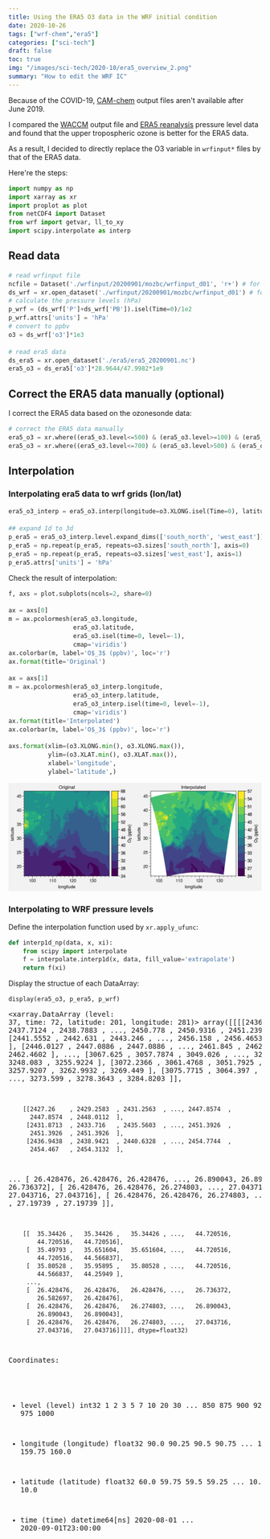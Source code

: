 ```yaml
---
title: Using the ERA5 O3 data in the WRF initial condition
date: 2020-10-26
tags: ["wrf-chem","era5"]
categories: ["sci-tech"]
draft: false
toc: true
img: "/images/sci-tech/2020-10/era5_overview_2.png"
summary: "How to edit the WRF IC"
---
```


Because of the COVID-19, [CAM-chem](https://www.acom.ucar.edu/cam-chem/cam-chem.shtml) output files aren't available after June 2019.

I compared the [WACCM](https://www.acom.ucar.edu/waccm/download.shtml) output file and [ERA5 reanalysis](https://cds.climate.copernicus.eu/cdsapp#!/dataset/reanalysis-era5-pressure-levels?tab=overview) pressure level data and found that the upper tropospheric ozone is better for the ERA5 data.

As a result, I decided to directly replace the O3 variable in `wrfinput*` files by that of the ERA5 data.

Here're the steps:


```python
import numpy as np
import xarray as xr
import proplot as plot
from netCDF4 import Dataset
from wrf import getvar, ll_to_xy
import scipy.interpolate as interp
```

## Read data


```python
# read wrfinput file
ncfile = Dataset('./wrfinput/20200901/mozbc/wrfinput_d01', 'r+') # for modification
ds_wrf = xr.open_dataset('./wrfinput/20200901/mozbc/wrfinput_d01') # for reading data
# calculate the pressure levels (hPa)
p_wrf = (ds_wrf['P']+ds_wrf['PB']).isel(Time=0)/1e2
p_wrf.attrs['units'] = 'hPa'
# convert to ppbv
o3 = ds_wrf['o3']*1e3

# read era5 data
ds_era5 = xr.open_dataset('./era5/era5_20200901.nc')
era5_o3 = ds_era5['o3']*28.9644/47.9982*1e9
```

## Correct the ERA5 data manually (optional)

I correct the ERA5 data based on the ozonesonde data:


```python
# correct the ERA5 data manually
era5_o3 = xr.where((era5_o3.level<=500) & (era5_o3.level>=100) & (era5_o3-20>10), era5_o3-20, era5_o3)
era5_o3 = xr.where((era5_o3.level<=700) & (era5_o3.level>500) & (era5_o3-10>10), era5_o3-10, era5_o3)
```

## Interpolation

### Interpolating era5 data to wrf grids (lon/lat)


```python
era5_o3_interp = era5_o3.interp(longitude=o3.XLONG.isel(Time=0), latitude=o3.XLAT.isel(Time=0))

## expand 1d to 3d
p_era5 = era5_o3_interp.level.expand_dims(['south_north', 'west_east'])
p_era5 = np.repeat(p_era5, repeats=o3.sizes['south_north'], axis=0)
p_era5 = np.repeat(p_era5, repeats=o3.sizes['west_east'], axis=1)
p_era5.attrs['units'] = 'hPa'
```

Check the result of interpolation:


```python
f, axs = plot.subplots(ncols=2, share=0)

ax = axs[0]
m = ax.pcolormesh(era5_o3.longitude,
                  era5_o3.latitude,
                  era5_o3.isel(time=0, level=-1),
                  cmap='viridis')
ax.colorbar(m, label='O$_3$ (ppbv)', loc='r')
ax.format(title='Original')

ax = axs[1]
m = ax.pcolormesh(era5_o3_interp.longitude,
                  era5_o3_interp.latitude,
                  era5_o3_interp.isel(time=0, level=-1),
                  cmap='viridis')
ax.format(title='Interpolated')
ax.colorbar(m, label='O$_3$ (ppbv)', loc='r')

axs.format(xlim=(o3.XLONG.min(), o3.XLONG.max()),
           ylim=(o3.XLAT.min(), o3.XLAT.max()),
           xlabel='longitude',
           ylabel='latitude',)
```


    
![overview](/images/sci-tech/2020-10/era5_overview_1.png)
    


### Interpolating to WRF pressure levels

Define the interpolation function used by `xr.apply_ufunc`:


```python
def interp1d_np(data, x, xi):
    from scipy import interpolate
    f = interpolate.interp1d(x, data, fill_value='extrapolate')
    return f(xi)
```

Display the structue of each DataArray:


```python
display(era5_o3, p_era5, p_wrf)
```


<div><svg style="position: absolute; width: 0; height: 0; overflow: hidden">
<defs>
<symbol id="icon-database" viewBox="0 0 32 32">
<path d="M16 0c-8.837 0-16 2.239-16 5v4c0 2.761 7.163 5 16 5s16-2.239 16-5v-4c0-2.761-7.163-5-16-5z"></path>
<path d="M16 17c-8.837 0-16-2.239-16-5v6c0 2.761 7.163 5 16 5s16-2.239 16-5v-6c0 2.761-7.163 5-16 5z"></path>
<path d="M16 26c-8.837 0-16-2.239-16-5v6c0 2.761 7.163 5 16 5s16-2.239 16-5v-6c0 2.761-7.163 5-16 5z"></path>
</symbol>
<symbol id="icon-file-text2" viewBox="0 0 32 32">
<path d="M28.681 7.159c-0.694-0.947-1.662-2.053-2.724-3.116s-2.169-2.030-3.116-2.724c-1.612-1.182-2.393-1.319-2.841-1.319h-15.5c-1.378 0-2.5 1.121-2.5 2.5v27c0 1.378 1.122 2.5 2.5 2.5h23c1.378 0 2.5-1.122 2.5-2.5v-19.5c0-0.448-0.137-1.23-1.319-2.841zM24.543 5.457c0.959 0.959 1.712 1.825 2.268 2.543h-4.811v-4.811c0.718 0.556 1.584 1.309 2.543 2.268zM28 29.5c0 0.271-0.229 0.5-0.5 0.5h-23c-0.271 0-0.5-0.229-0.5-0.5v-27c0-0.271 0.229-0.5 0.5-0.5 0 0 15.499-0 15.5 0v7c0 0.552 0.448 1 1 1h7v19.5z"></path>
<path d="M23 26h-14c-0.552 0-1-0.448-1-1s0.448-1 1-1h14c0.552 0 1 0.448 1 1s-0.448 1-1 1z"></path>
<path d="M23 22h-14c-0.552 0-1-0.448-1-1s0.448-1 1-1h14c0.552 0 1 0.448 1 1s-0.448 1-1 1z"></path>
<path d="M23 18h-14c-0.552 0-1-0.448-1-1s0.448-1 1-1h14c0.552 0 1 0.448 1 1s-0.448 1-1 1z"></path>
</symbol>
</defs>
</svg>
<style>/* CSS stylesheet for displaying xarray objects in jupyterlab.
 *
 */

:root {
  --xr-font-color0: var(--jp-content-font-color0, rgba(0, 0, 0, 1));
  --xr-font-color2: var(--jp-content-font-color2, rgba(0, 0, 0, 0.54));
  --xr-font-color3: var(--jp-content-font-color3, rgba(0, 0, 0, 0.38));
  --xr-border-color: var(--jp-border-color2, #e0e0e0);
  --xr-disabled-color: var(--jp-layout-color3, #bdbdbd);
  --xr-background-color: var(--jp-layout-color0, white);
  --xr-background-color-row-even: var(--jp-layout-color1, white);
  --xr-background-color-row-odd: var(--jp-layout-color2, #eeeeee);
}

html[theme=dark],
body.vscode-dark {
  --xr-font-color0: rgba(255, 255, 255, 1);
  --xr-font-color2: rgba(255, 255, 255, 0.54);
  --xr-font-color3: rgba(255, 255, 255, 0.38);
  --xr-border-color: #1F1F1F;
  --xr-disabled-color: #515151;
  --xr-background-color: #111111;
  --xr-background-color-row-even: #111111;
  --xr-background-color-row-odd: #313131;
}

.xr-wrap {
  display: block;
  min-width: 300px;
  max-width: 700px;
}

.xr-text-repr-fallback {
  /* fallback to plain text repr when CSS is not injected (untrusted notebook) */
  display: none;
}

.xr-header {
  padding-top: 6px;
  padding-bottom: 6px;
  margin-bottom: 4px;
  border-bottom: solid 1px var(--xr-border-color);
}

.xr-header > div,
.xr-header > ul {
  display: inline;
  margin-top: 0;
  margin-bottom: 0;
}

.xr-obj-type,
.xr-array-name {
  margin-left: 2px;
  margin-right: 10px;
}

.xr-obj-type {
  color: var(--xr-font-color2);
}

.xr-sections {
  padding-left: 0 !important;
  display: grid;
  grid-template-columns: 150px auto auto 1fr 20px 20px;
}

.xr-section-item {
  display: contents;
}

.xr-section-item input {
  display: none;
}

.xr-section-item input + label {
  color: var(--xr-disabled-color);
}

.xr-section-item input:enabled + label {
  cursor: pointer;
  color: var(--xr-font-color2);
}

.xr-section-item input:enabled + label:hover {
  color: var(--xr-font-color0);
}

.xr-section-summary {
  grid-column: 1;
  color: var(--xr-font-color2);
  font-weight: 500;
}

.xr-section-summary > span {
  display: inline-block;
  padding-left: 0.5em;
}

.xr-section-summary-in:disabled + label {
  color: var(--xr-font-color2);
}

.xr-section-summary-in + label:before {
  display: inline-block;
  content: '►';
  font-size: 11px;
  width: 15px;
  text-align: center;
}

.xr-section-summary-in:disabled + label:before {
  color: var(--xr-disabled-color);
}

.xr-section-summary-in:checked + label:before {
  content: '▼';
}

.xr-section-summary-in:checked + label > span {
  display: none;
}

.xr-section-summary,
.xr-section-inline-details {
  padding-top: 4px;
  padding-bottom: 4px;
}

.xr-section-inline-details {
  grid-column: 2 / -1;
}

.xr-section-details {
  display: none;
  grid-column: 1 / -1;
  margin-bottom: 5px;
}

.xr-section-summary-in:checked ~ .xr-section-details {
  display: contents;
}

.xr-array-wrap {
  grid-column: 1 / -1;
  display: grid;
  grid-template-columns: 20px auto;
}

.xr-array-wrap > label {
  grid-column: 1;
  vertical-align: top;
}

.xr-preview {
  color: var(--xr-font-color3);
}

.xr-array-preview,
.xr-array-data {
  padding: 0 5px !important;
  grid-column: 2;
}

.xr-array-data,
.xr-array-in:checked ~ .xr-array-preview {
  display: none;
}

.xr-array-in:checked ~ .xr-array-data,
.xr-array-preview {
  display: inline-block;
}

.xr-dim-list {
  display: inline-block !important;
  list-style: none;
  padding: 0 !important;
  margin: 0;
}

.xr-dim-list li {
  display: inline-block;
  padding: 0;
  margin: 0;
}

.xr-dim-list:before {
  content: '(';
}

.xr-dim-list:after {
  content: ')';
}

.xr-dim-list li:not(:last-child):after {
  content: ',';
  padding-right: 5px;
}

.xr-has-index {
  font-weight: bold;
}

.xr-var-list,
.xr-var-item {
  display: contents;
}

.xr-var-item > div,
.xr-var-item label,
.xr-var-item > .xr-var-name span {
  background-color: var(--xr-background-color-row-even);
  margin-bottom: 0;
}

.xr-var-item > .xr-var-name:hover span {
  padding-right: 5px;
}

.xr-var-list > li:nth-child(odd) > div,
.xr-var-list > li:nth-child(odd) > label,
.xr-var-list > li:nth-child(odd) > .xr-var-name span {
  background-color: var(--xr-background-color-row-odd);
}

.xr-var-name {
  grid-column: 1;
}

.xr-var-dims {
  grid-column: 2;
}

.xr-var-dtype {
  grid-column: 3;
  text-align: right;
  color: var(--xr-font-color2);
}

.xr-var-preview {
  grid-column: 4;
}

.xr-var-name,
.xr-var-dims,
.xr-var-dtype,
.xr-preview,
.xr-attrs dt {
  white-space: nowrap;
  overflow: hidden;
  text-overflow: ellipsis;
  padding-right: 10px;
}

.xr-var-name:hover,
.xr-var-dims:hover,
.xr-var-dtype:hover,
.xr-attrs dt:hover {
  overflow: visible;
  width: auto;
  z-index: 1;
}

.xr-var-attrs,
.xr-var-data {
  display: none;
  background-color: var(--xr-background-color) !important;
  padding-bottom: 5px !important;
}

.xr-var-attrs-in:checked ~ .xr-var-attrs,
.xr-var-data-in:checked ~ .xr-var-data {
  display: block;
}

.xr-var-data > table {
  float: right;
}

.xr-var-name span,
.xr-var-data,
.xr-attrs {
  padding-left: 25px !important;
}

.xr-attrs,
.xr-var-attrs,
.xr-var-data {
  grid-column: 1 / -1;
}

dl.xr-attrs {
  padding: 0;
  margin: 0;
  display: grid;
  grid-template-columns: 125px auto;
}

.xr-attrs dt, dd {
  padding: 0;
  margin: 0;
  float: left;
  padding-right: 10px;
  width: auto;
}

.xr-attrs dt {
  font-weight: normal;
  grid-column: 1;
}

.xr-attrs dt:hover span {
  display: inline-block;
  background: var(--xr-background-color);
  padding-right: 10px;
}

.xr-attrs dd {
  grid-column: 2;
  white-space: pre-wrap;
  word-break: break-all;
}

.xr-icon-database,
.xr-icon-file-text2 {
  display: inline-block;
  vertical-align: middle;
  width: 1em;
  height: 1.5em !important;
  stroke-width: 0;
  stroke: currentColor;
  fill: currentColor;
}
</style><pre class='xr-text-repr-fallback'>&lt;xarray.DataArray (level: 37, time: 72, latitude: 201, longitude: 281)&gt;
array([[[[2436.0215  , 2437.7124  , 2438.7883  , ..., 2450.778   ,
          2450.9316  , 2451.239   ],
         [2441.5552  , 2442.631   , 2443.246   , ..., 2456.158   ,
          2456.4653  , 2456.7725  ],
         [2446.0127  , 2447.0886  , 2447.0886  , ..., 2461.845   ,
          2462.1526  , 2462.4602  ],
         ...,
         [3067.625   , 3057.7874  , 3049.026   , ..., 3244.2405  ,
          3248.083   , 3255.9224  ],
         [3072.2366  , 3061.4768  , 3051.7925  , ..., 3257.9207  ,
          3262.9932  , 3269.449   ],
         [3075.7715  , 3064.397   , 3053.176   , ..., 3273.599   ,
          3278.3643  , 3284.8203  ]],

        [[2427.26    , 2429.2583  , 2431.2563  , ..., 2447.8574  ,
          2447.8574  , 2448.0112  ],
         [2431.8713  , 2433.716   , 2435.5603  , ..., 2451.3926  ,
          2451.3926  , 2451.3926  ],
         [2436.9438  , 2438.9421  , 2440.6328  , ..., 2454.7744  ,
          2454.467   , 2454.3132  ],
...
         [  26.428476,   26.428476,   26.428476, ...,   26.890043,
            26.890043,   26.736372],
         [  26.428476,   26.428476,   26.274803, ...,   27.043716,
            27.043716,   27.043716],
         [  26.428476,   26.428476,   26.274803, ...,   27.19739 ,
            27.19739 ,   27.19739 ]],

        [[  35.34426 ,   35.34426 ,   35.34426 , ...,   44.720516,
            44.720516,   44.720516],
         [  35.49793 ,   35.651604,   35.651604, ...,   44.720516,
            44.720516,   44.566837],
         [  35.80528 ,   35.95895 ,   35.80528 , ...,   44.720516,
            44.566837,   44.25949 ],
         ...,
         [  26.428476,   26.428476,   26.428476, ...,   26.736372,
            26.582697,   26.428476],
         [  26.428476,   26.428476,   26.274803, ...,   26.890043,
            26.890043,   26.890043],
         [  26.428476,   26.428476,   26.274803, ...,   27.043716,
            27.043716,   27.043716]]]], dtype=float32)
Coordinates:
  * level      (level) int32 1 2 3 5 7 10 20 30 ... 850 875 900 925 950 975 1000
  * longitude  (longitude) float32 90.0 90.25 90.5 90.75 ... 159.5 159.75 160.0
  * latitude   (latitude) float32 60.0 59.75 59.5 59.25 ... 10.5 10.25 10.0
  * time       (time) datetime64[ns] 2020-08-01 ... 2020-09-01T23:00:00</pre><div class='xr-wrap' hidden><div class='xr-header'><div class='xr-obj-type'>xarray.DataArray</div><div class='xr-array-name'></div><ul class='xr-dim-list'><li><span class='xr-has-index'>level</span>: 37</li><li><span class='xr-has-index'>time</span>: 72</li><li><span class='xr-has-index'>latitude</span>: 201</li><li><span class='xr-has-index'>longitude</span>: 281</li></ul></div><ul class='xr-sections'><li class='xr-section-item'><div class='xr-array-wrap'><input id='section-720b4fc7-4be9-4553-b11f-df593c18099b' class='xr-array-in' type='checkbox' checked><label for='section-720b4fc7-4be9-4553-b11f-df593c18099b' title='Show/hide data repr'><svg class='icon xr-icon-database'><use xlink:href='#icon-database'></use></svg></label><div class='xr-array-preview xr-preview'><span>2436.0215 2437.7124 2438.7883 ... 27.043716 27.043716 27.043716</span></div><div class='xr-array-data'><pre>array([[[[2436.0215  , 2437.7124  , 2438.7883  , ..., 2450.778   ,
          2450.9316  , 2451.239   ],
         [2441.5552  , 2442.631   , 2443.246   , ..., 2456.158   ,
          2456.4653  , 2456.7725  ],
         [2446.0127  , 2447.0886  , 2447.0886  , ..., 2461.845   ,
          2462.1526  , 2462.4602  ],
         ...,
         [3067.625   , 3057.7874  , 3049.026   , ..., 3244.2405  ,
          3248.083   , 3255.9224  ],
         [3072.2366  , 3061.4768  , 3051.7925  , ..., 3257.9207  ,
          3262.9932  , 3269.449   ],
         [3075.7715  , 3064.397   , 3053.176   , ..., 3273.599   ,
          3278.3643  , 3284.8203  ]],

        [[2427.26    , 2429.2583  , 2431.2563  , ..., 2447.8574  ,
          2447.8574  , 2448.0112  ],
         [2431.8713  , 2433.716   , 2435.5603  , ..., 2451.3926  ,
          2451.3926  , 2451.3926  ],
         [2436.9438  , 2438.9421  , 2440.6328  , ..., 2454.7744  ,
          2454.467   , 2454.3132  ],
...
         [  26.428476,   26.428476,   26.428476, ...,   26.890043,
            26.890043,   26.736372],
         [  26.428476,   26.428476,   26.274803, ...,   27.043716,
            27.043716,   27.043716],
         [  26.428476,   26.428476,   26.274803, ...,   27.19739 ,
            27.19739 ,   27.19739 ]],

        [[  35.34426 ,   35.34426 ,   35.34426 , ...,   44.720516,
            44.720516,   44.720516],
         [  35.49793 ,   35.651604,   35.651604, ...,   44.720516,
            44.720516,   44.566837],
         [  35.80528 ,   35.95895 ,   35.80528 , ...,   44.720516,
            44.566837,   44.25949 ],
         ...,
         [  26.428476,   26.428476,   26.428476, ...,   26.736372,
            26.582697,   26.428476],
         [  26.428476,   26.428476,   26.274803, ...,   26.890043,
            26.890043,   26.890043],
         [  26.428476,   26.428476,   26.274803, ...,   27.043716,
            27.043716,   27.043716]]]], dtype=float32)</pre></div></div></li><li class='xr-section-item'><input id='section-9cb4bc94-0f16-4f68-bfa9-441289071662' class='xr-section-summary-in' type='checkbox'  checked><label for='section-9cb4bc94-0f16-4f68-bfa9-441289071662' class='xr-section-summary' >Coordinates: <span>(4)</span></label><div class='xr-section-inline-details'></div><div class='xr-section-details'><ul class='xr-var-list'><li class='xr-var-item'><div class='xr-var-name'><span class='xr-has-index'>level</span></div><div class='xr-var-dims'>(level)</div><div class='xr-var-dtype'>int32</div><div class='xr-var-preview xr-preview'>1 2 3 5 7 ... 900 925 950 975 1000</div><input id='attrs-b5ab0ded-6f6f-427f-8174-9f358060f7e4' class='xr-var-attrs-in' type='checkbox' ><label for='attrs-b5ab0ded-6f6f-427f-8174-9f358060f7e4' title='Show/Hide attributes'><svg class='icon xr-icon-file-text2'><use xlink:href='#icon-file-text2'></use></svg></label><input id='data-393e4d38-b5ed-4ea5-8734-8d7f161f7958' class='xr-var-data-in' type='checkbox'><label for='data-393e4d38-b5ed-4ea5-8734-8d7f161f7958' title='Show/Hide data repr'><svg class='icon xr-icon-database'><use xlink:href='#icon-database'></use></svg></label><div class='xr-var-attrs'><dl class='xr-attrs'><dt><span>units :</span></dt><dd>millibars</dd><dt><span>long_name :</span></dt><dd>pressure_level</dd></dl></div><div class='xr-var-data'><pre>array([   1,    2,    3,    5,    7,   10,   20,   30,   50,   70,  100,  125,
        150,  175,  200,  225,  250,  300,  350,  400,  450,  500,  550,  600,
        650,  700,  750,  775,  800,  825,  850,  875,  900,  925,  950,  975,
       1000], dtype=int32)</pre></div></li><li class='xr-var-item'><div class='xr-var-name'><span class='xr-has-index'>longitude</span></div><div class='xr-var-dims'>(longitude)</div><div class='xr-var-dtype'>float32</div><div class='xr-var-preview xr-preview'>90.0 90.25 90.5 ... 159.75 160.0</div><input id='attrs-377b82e6-07d0-4a36-8395-c01eee3ce5f4' class='xr-var-attrs-in' type='checkbox' ><label for='attrs-377b82e6-07d0-4a36-8395-c01eee3ce5f4' title='Show/Hide attributes'><svg class='icon xr-icon-file-text2'><use xlink:href='#icon-file-text2'></use></svg></label><input id='data-98b65de9-f196-4165-932a-4c6279ae6beb' class='xr-var-data-in' type='checkbox'><label for='data-98b65de9-f196-4165-932a-4c6279ae6beb' title='Show/Hide data repr'><svg class='icon xr-icon-database'><use xlink:href='#icon-database'></use></svg></label><div class='xr-var-attrs'><dl class='xr-attrs'><dt><span>units :</span></dt><dd>degrees_east</dd><dt><span>long_name :</span></dt><dd>longitude</dd></dl></div><div class='xr-var-data'><pre>array([ 90.  ,  90.25,  90.5 , ..., 159.5 , 159.75, 160.  ], dtype=float32)</pre></div></li><li class='xr-var-item'><div class='xr-var-name'><span class='xr-has-index'>latitude</span></div><div class='xr-var-dims'>(latitude)</div><div class='xr-var-dtype'>float32</div><div class='xr-var-preview xr-preview'>60.0 59.75 59.5 ... 10.5 10.25 10.0</div><input id='attrs-68618649-6582-4e64-8b36-0c9864fcfae3' class='xr-var-attrs-in' type='checkbox' ><label for='attrs-68618649-6582-4e64-8b36-0c9864fcfae3' title='Show/Hide attributes'><svg class='icon xr-icon-file-text2'><use xlink:href='#icon-file-text2'></use></svg></label><input id='data-f9bfacc1-e012-4126-9b4a-09b89847ecea' class='xr-var-data-in' type='checkbox'><label for='data-f9bfacc1-e012-4126-9b4a-09b89847ecea' title='Show/Hide data repr'><svg class='icon xr-icon-database'><use xlink:href='#icon-database'></use></svg></label><div class='xr-var-attrs'><dl class='xr-attrs'><dt><span>units :</span></dt><dd>degrees_north</dd><dt><span>long_name :</span></dt><dd>latitude</dd></dl></div><div class='xr-var-data'><pre>array([60.  , 59.75, 59.5 , ..., 10.5 , 10.25, 10.  ], dtype=float32)</pre></div></li><li class='xr-var-item'><div class='xr-var-name'><span class='xr-has-index'>time</span></div><div class='xr-var-dims'>(time)</div><div class='xr-var-dtype'>datetime64[ns]</div><div class='xr-var-preview xr-preview'>2020-08-01 ... 2020-09-01T23:00:00</div><input id='attrs-433e7c6c-75c5-4c78-816f-6b3f3ec9ff1a' class='xr-var-attrs-in' type='checkbox' ><label for='attrs-433e7c6c-75c5-4c78-816f-6b3f3ec9ff1a' title='Show/Hide attributes'><svg class='icon xr-icon-file-text2'><use xlink:href='#icon-file-text2'></use></svg></label><input id='data-150c09d5-77da-48f2-bff4-fe0d1a07cae9' class='xr-var-data-in' type='checkbox'><label for='data-150c09d5-77da-48f2-bff4-fe0d1a07cae9' title='Show/Hide data repr'><svg class='icon xr-icon-database'><use xlink:href='#icon-database'></use></svg></label><div class='xr-var-attrs'><dl class='xr-attrs'><dt><span>long_name :</span></dt><dd>time</dd></dl></div><div class='xr-var-data'><pre>array([&#x27;2020-08-01T00:00:00.000000000&#x27;, &#x27;2020-08-01T01:00:00.000000000&#x27;,
       &#x27;2020-08-01T02:00:00.000000000&#x27;, &#x27;2020-08-01T03:00:00.000000000&#x27;,
       &#x27;2020-08-01T04:00:00.000000000&#x27;, &#x27;2020-08-01T05:00:00.000000000&#x27;,
       &#x27;2020-08-01T06:00:00.000000000&#x27;, &#x27;2020-08-01T07:00:00.000000000&#x27;,
       &#x27;2020-08-01T08:00:00.000000000&#x27;, &#x27;2020-08-01T09:00:00.000000000&#x27;,
       &#x27;2020-08-01T10:00:00.000000000&#x27;, &#x27;2020-08-01T11:00:00.000000000&#x27;,
       &#x27;2020-08-01T12:00:00.000000000&#x27;, &#x27;2020-08-01T13:00:00.000000000&#x27;,
       &#x27;2020-08-01T14:00:00.000000000&#x27;, &#x27;2020-08-01T15:00:00.000000000&#x27;,
       &#x27;2020-08-01T16:00:00.000000000&#x27;, &#x27;2020-08-01T17:00:00.000000000&#x27;,
       &#x27;2020-08-01T18:00:00.000000000&#x27;, &#x27;2020-08-01T19:00:00.000000000&#x27;,
       &#x27;2020-08-01T20:00:00.000000000&#x27;, &#x27;2020-08-01T21:00:00.000000000&#x27;,
       &#x27;2020-08-01T22:00:00.000000000&#x27;, &#x27;2020-08-01T23:00:00.000000000&#x27;,
       &#x27;2020-08-31T00:00:00.000000000&#x27;, &#x27;2020-08-31T01:00:00.000000000&#x27;,
       &#x27;2020-08-31T02:00:00.000000000&#x27;, &#x27;2020-08-31T03:00:00.000000000&#x27;,
       &#x27;2020-08-31T04:00:00.000000000&#x27;, &#x27;2020-08-31T05:00:00.000000000&#x27;,
       &#x27;2020-08-31T06:00:00.000000000&#x27;, &#x27;2020-08-31T07:00:00.000000000&#x27;,
       &#x27;2020-08-31T08:00:00.000000000&#x27;, &#x27;2020-08-31T09:00:00.000000000&#x27;,
       &#x27;2020-08-31T10:00:00.000000000&#x27;, &#x27;2020-08-31T11:00:00.000000000&#x27;,
       &#x27;2020-08-31T12:00:00.000000000&#x27;, &#x27;2020-08-31T13:00:00.000000000&#x27;,
       &#x27;2020-08-31T14:00:00.000000000&#x27;, &#x27;2020-08-31T15:00:00.000000000&#x27;,
       &#x27;2020-08-31T16:00:00.000000000&#x27;, &#x27;2020-08-31T17:00:00.000000000&#x27;,
       &#x27;2020-08-31T18:00:00.000000000&#x27;, &#x27;2020-08-31T19:00:00.000000000&#x27;,
       &#x27;2020-08-31T20:00:00.000000000&#x27;, &#x27;2020-08-31T21:00:00.000000000&#x27;,
       &#x27;2020-08-31T22:00:00.000000000&#x27;, &#x27;2020-08-31T23:00:00.000000000&#x27;,
       &#x27;2020-09-01T00:00:00.000000000&#x27;, &#x27;2020-09-01T01:00:00.000000000&#x27;,
       &#x27;2020-09-01T02:00:00.000000000&#x27;, &#x27;2020-09-01T03:00:00.000000000&#x27;,
       &#x27;2020-09-01T04:00:00.000000000&#x27;, &#x27;2020-09-01T05:00:00.000000000&#x27;,
       &#x27;2020-09-01T06:00:00.000000000&#x27;, &#x27;2020-09-01T07:00:00.000000000&#x27;,
       &#x27;2020-09-01T08:00:00.000000000&#x27;, &#x27;2020-09-01T09:00:00.000000000&#x27;,
       &#x27;2020-09-01T10:00:00.000000000&#x27;, &#x27;2020-09-01T11:00:00.000000000&#x27;,
       &#x27;2020-09-01T12:00:00.000000000&#x27;, &#x27;2020-09-01T13:00:00.000000000&#x27;,
       &#x27;2020-09-01T14:00:00.000000000&#x27;, &#x27;2020-09-01T15:00:00.000000000&#x27;,
       &#x27;2020-09-01T16:00:00.000000000&#x27;, &#x27;2020-09-01T17:00:00.000000000&#x27;,
       &#x27;2020-09-01T18:00:00.000000000&#x27;, &#x27;2020-09-01T19:00:00.000000000&#x27;,
       &#x27;2020-09-01T20:00:00.000000000&#x27;, &#x27;2020-09-01T21:00:00.000000000&#x27;,
       &#x27;2020-09-01T22:00:00.000000000&#x27;, &#x27;2020-09-01T23:00:00.000000000&#x27;],
      dtype=&#x27;datetime64[ns]&#x27;)</pre></div></li></ul></div></li><li class='xr-section-item'><input id='section-16b1a21e-f7c1-45d3-bbcc-39ebdd29a03f' class='xr-section-summary-in' type='checkbox' disabled ><label for='section-16b1a21e-f7c1-45d3-bbcc-39ebdd29a03f' class='xr-section-summary'  title='Expand/collapse section'>Attributes: <span>(0)</span></label><div class='xr-section-inline-details'></div><div class='xr-section-details'><dl class='xr-attrs'></dl></div></li></ul></div></div>



<div><svg style="position: absolute; width: 0; height: 0; overflow: hidden">
<defs>
<symbol id="icon-database" viewBox="0 0 32 32">
<path d="M16 0c-8.837 0-16 2.239-16 5v4c0 2.761 7.163 5 16 5s16-2.239 16-5v-4c0-2.761-7.163-5-16-5z"></path>
<path d="M16 17c-8.837 0-16-2.239-16-5v6c0 2.761 7.163 5 16 5s16-2.239 16-5v-6c0 2.761-7.163 5-16 5z"></path>
<path d="M16 26c-8.837 0-16-2.239-16-5v6c0 2.761 7.163 5 16 5s16-2.239 16-5v-6c0 2.761-7.163 5-16 5z"></path>
</symbol>
<symbol id="icon-file-text2" viewBox="0 0 32 32">
<path d="M28.681 7.159c-0.694-0.947-1.662-2.053-2.724-3.116s-2.169-2.030-3.116-2.724c-1.612-1.182-2.393-1.319-2.841-1.319h-15.5c-1.378 0-2.5 1.121-2.5 2.5v27c0 1.378 1.122 2.5 2.5 2.5h23c1.378 0 2.5-1.122 2.5-2.5v-19.5c0-0.448-0.137-1.23-1.319-2.841zM24.543 5.457c0.959 0.959 1.712 1.825 2.268 2.543h-4.811v-4.811c0.718 0.556 1.584 1.309 2.543 2.268zM28 29.5c0 0.271-0.229 0.5-0.5 0.5h-23c-0.271 0-0.5-0.229-0.5-0.5v-27c0-0.271 0.229-0.5 0.5-0.5 0 0 15.499-0 15.5 0v7c0 0.552 0.448 1 1 1h7v19.5z"></path>
<path d="M23 26h-14c-0.552 0-1-0.448-1-1s0.448-1 1-1h14c0.552 0 1 0.448 1 1s-0.448 1-1 1z"></path>
<path d="M23 22h-14c-0.552 0-1-0.448-1-1s0.448-1 1-1h14c0.552 0 1 0.448 1 1s-0.448 1-1 1z"></path>
<path d="M23 18h-14c-0.552 0-1-0.448-1-1s0.448-1 1-1h14c0.552 0 1 0.448 1 1s-0.448 1-1 1z"></path>
</symbol>
</defs>
</svg>
<style>/* CSS stylesheet for displaying xarray objects in jupyterlab.
 *
 */

:root {
  --xr-font-color0: var(--jp-content-font-color0, rgba(0, 0, 0, 1));
  --xr-font-color2: var(--jp-content-font-color2, rgba(0, 0, 0, 0.54));
  --xr-font-color3: var(--jp-content-font-color3, rgba(0, 0, 0, 0.38));
  --xr-border-color: var(--jp-border-color2, #e0e0e0);
  --xr-disabled-color: var(--jp-layout-color3, #bdbdbd);
  --xr-background-color: var(--jp-layout-color0, white);
  --xr-background-color-row-even: var(--jp-layout-color1, white);
  --xr-background-color-row-odd: var(--jp-layout-color2, #eeeeee);
}

html[theme=dark],
body.vscode-dark {
  --xr-font-color0: rgba(255, 255, 255, 1);
  --xr-font-color2: rgba(255, 255, 255, 0.54);
  --xr-font-color3: rgba(255, 255, 255, 0.38);
  --xr-border-color: #1F1F1F;
  --xr-disabled-color: #515151;
  --xr-background-color: #111111;
  --xr-background-color-row-even: #111111;
  --xr-background-color-row-odd: #313131;
}

.xr-wrap {
  display: block;
  min-width: 300px;
  max-width: 700px;
}

.xr-text-repr-fallback {
  /* fallback to plain text repr when CSS is not injected (untrusted notebook) */
  display: none;
}

.xr-header {
  padding-top: 6px;
  padding-bottom: 6px;
  margin-bottom: 4px;
  border-bottom: solid 1px var(--xr-border-color);
}

.xr-header > div,
.xr-header > ul {
  display: inline;
  margin-top: 0;
  margin-bottom: 0;
}

.xr-obj-type,
.xr-array-name {
  margin-left: 2px;
  margin-right: 10px;
}

.xr-obj-type {
  color: var(--xr-font-color2);
}

.xr-sections {
  padding-left: 0 !important;
  display: grid;
  grid-template-columns: 150px auto auto 1fr 20px 20px;
}

.xr-section-item {
  display: contents;
}

.xr-section-item input {
  display: none;
}

.xr-section-item input + label {
  color: var(--xr-disabled-color);
}

.xr-section-item input:enabled + label {
  cursor: pointer;
  color: var(--xr-font-color2);
}

.xr-section-item input:enabled + label:hover {
  color: var(--xr-font-color0);
}

.xr-section-summary {
  grid-column: 1;
  color: var(--xr-font-color2);
  font-weight: 500;
}

.xr-section-summary > span {
  display: inline-block;
  padding-left: 0.5em;
}

.xr-section-summary-in:disabled + label {
  color: var(--xr-font-color2);
}

.xr-section-summary-in + label:before {
  display: inline-block;
  content: '►';
  font-size: 11px;
  width: 15px;
  text-align: center;
}

.xr-section-summary-in:disabled + label:before {
  color: var(--xr-disabled-color);
}

.xr-section-summary-in:checked + label:before {
  content: '▼';
}

.xr-section-summary-in:checked + label > span {
  display: none;
}

.xr-section-summary,
.xr-section-inline-details {
  padding-top: 4px;
  padding-bottom: 4px;
}

.xr-section-inline-details {
  grid-column: 2 / -1;
}

.xr-section-details {
  display: none;
  grid-column: 1 / -1;
  margin-bottom: 5px;
}

.xr-section-summary-in:checked ~ .xr-section-details {
  display: contents;
}

.xr-array-wrap {
  grid-column: 1 / -1;
  display: grid;
  grid-template-columns: 20px auto;
}

.xr-array-wrap > label {
  grid-column: 1;
  vertical-align: top;
}

.xr-preview {
  color: var(--xr-font-color3);
}

.xr-array-preview,
.xr-array-data {
  padding: 0 5px !important;
  grid-column: 2;
}

.xr-array-data,
.xr-array-in:checked ~ .xr-array-preview {
  display: none;
}

.xr-array-in:checked ~ .xr-array-data,
.xr-array-preview {
  display: inline-block;
}

.xr-dim-list {
  display: inline-block !important;
  list-style: none;
  padding: 0 !important;
  margin: 0;
}

.xr-dim-list li {
  display: inline-block;
  padding: 0;
  margin: 0;
}

.xr-dim-list:before {
  content: '(';
}

.xr-dim-list:after {
  content: ')';
}

.xr-dim-list li:not(:last-child):after {
  content: ',';
  padding-right: 5px;
}

.xr-has-index {
  font-weight: bold;
}

.xr-var-list,
.xr-var-item {
  display: contents;
}

.xr-var-item > div,
.xr-var-item label,
.xr-var-item > .xr-var-name span {
  background-color: var(--xr-background-color-row-even);
  margin-bottom: 0;
}

.xr-var-item > .xr-var-name:hover span {
  padding-right: 5px;
}

.xr-var-list > li:nth-child(odd) > div,
.xr-var-list > li:nth-child(odd) > label,
.xr-var-list > li:nth-child(odd) > .xr-var-name span {
  background-color: var(--xr-background-color-row-odd);
}

.xr-var-name {
  grid-column: 1;
}

.xr-var-dims {
  grid-column: 2;
}

.xr-var-dtype {
  grid-column: 3;
  text-align: right;
  color: var(--xr-font-color2);
}

.xr-var-preview {
  grid-column: 4;
}

.xr-var-name,
.xr-var-dims,
.xr-var-dtype,
.xr-preview,
.xr-attrs dt {
  white-space: nowrap;
  overflow: hidden;
  text-overflow: ellipsis;
  padding-right: 10px;
}

.xr-var-name:hover,
.xr-var-dims:hover,
.xr-var-dtype:hover,
.xr-attrs dt:hover {
  overflow: visible;
  width: auto;
  z-index: 1;
}

.xr-var-attrs,
.xr-var-data {
  display: none;
  background-color: var(--xr-background-color) !important;
  padding-bottom: 5px !important;
}

.xr-var-attrs-in:checked ~ .xr-var-attrs,
.xr-var-data-in:checked ~ .xr-var-data {
  display: block;
}

.xr-var-data > table {
  float: right;
}

.xr-var-name span,
.xr-var-data,
.xr-attrs {
  padding-left: 25px !important;
}

.xr-attrs,
.xr-var-attrs,
.xr-var-data {
  grid-column: 1 / -1;
}

dl.xr-attrs {
  padding: 0;
  margin: 0;
  display: grid;
  grid-template-columns: 125px auto;
}

.xr-attrs dt, dd {
  padding: 0;
  margin: 0;
  float: left;
  padding-right: 10px;
  width: auto;
}

.xr-attrs dt {
  font-weight: normal;
  grid-column: 1;
}

.xr-attrs dt:hover span {
  display: inline-block;
  background: var(--xr-background-color);
  padding-right: 10px;
}

.xr-attrs dd {
  grid-column: 2;
  white-space: pre-wrap;
  word-break: break-all;
}

.xr-icon-database,
.xr-icon-file-text2 {
  display: inline-block;
  vertical-align: middle;
  width: 1em;
  height: 1.5em !important;
  stroke-width: 0;
  stroke: currentColor;
  fill: currentColor;
}
</style><pre class='xr-text-repr-fallback'>&lt;xarray.DataArray &#x27;level&#x27; (south_north: 119, west_east: 119, level: 37)&gt;
array([[[   1,    2,    3, ...,  950,  975, 1000],
        [   1,    2,    3, ...,  950,  975, 1000],
        [   1,    2,    3, ...,  950,  975, 1000],
        ...,
        [   1,    2,    3, ...,  950,  975, 1000],
        [   1,    2,    3, ...,  950,  975, 1000],
        [   1,    2,    3, ...,  950,  975, 1000]],

       [[   1,    2,    3, ...,  950,  975, 1000],
        [   1,    2,    3, ...,  950,  975, 1000],
        [   1,    2,    3, ...,  950,  975, 1000],
        ...,
        [   1,    2,    3, ...,  950,  975, 1000],
        [   1,    2,    3, ...,  950,  975, 1000],
        [   1,    2,    3, ...,  950,  975, 1000]],

       [[   1,    2,    3, ...,  950,  975, 1000],
        [   1,    2,    3, ...,  950,  975, 1000],
        [   1,    2,    3, ...,  950,  975, 1000],
        ...,
...
        ...,
        [   1,    2,    3, ...,  950,  975, 1000],
        [   1,    2,    3, ...,  950,  975, 1000],
        [   1,    2,    3, ...,  950,  975, 1000]],

       [[   1,    2,    3, ...,  950,  975, 1000],
        [   1,    2,    3, ...,  950,  975, 1000],
        [   1,    2,    3, ...,  950,  975, 1000],
        ...,
        [   1,    2,    3, ...,  950,  975, 1000],
        [   1,    2,    3, ...,  950,  975, 1000],
        [   1,    2,    3, ...,  950,  975, 1000]],

       [[   1,    2,    3, ...,  950,  975, 1000],
        [   1,    2,    3, ...,  950,  975, 1000],
        [   1,    2,    3, ...,  950,  975, 1000],
        ...,
        [   1,    2,    3, ...,  950,  975, 1000],
        [   1,    2,    3, ...,  950,  975, 1000],
        [   1,    2,    3, ...,  950,  975, 1000]]], dtype=int32)
Coordinates:
  * level    (level) int32 1 2 3 5 7 10 20 30 ... 850 875 900 925 950 975 1000
Dimensions without coordinates: south_north, west_east
Attributes:
    units:    hPa</pre><div class='xr-wrap' hidden><div class='xr-header'><div class='xr-obj-type'>xarray.DataArray</div><div class='xr-array-name'>'level'</div><ul class='xr-dim-list'><li><span>south_north</span>: 119</li><li><span>west_east</span>: 119</li><li><span class='xr-has-index'>level</span>: 37</li></ul></div><ul class='xr-sections'><li class='xr-section-item'><div class='xr-array-wrap'><input id='section-bc5ccd20-6320-411f-99e6-c1b2a90db2bb' class='xr-array-in' type='checkbox' checked><label for='section-bc5ccd20-6320-411f-99e6-c1b2a90db2bb' title='Show/hide data repr'><svg class='icon xr-icon-database'><use xlink:href='#icon-database'></use></svg></label><div class='xr-array-preview xr-preview'><span>1 2 3 5 7 10 20 30 50 70 ... 775 800 825 850 875 900 925 950 975 1000</span></div><div class='xr-array-data'><pre>array([[[   1,    2,    3, ...,  950,  975, 1000],
        [   1,    2,    3, ...,  950,  975, 1000],
        [   1,    2,    3, ...,  950,  975, 1000],
        ...,
        [   1,    2,    3, ...,  950,  975, 1000],
        [   1,    2,    3, ...,  950,  975, 1000],
        [   1,    2,    3, ...,  950,  975, 1000]],

       [[   1,    2,    3, ...,  950,  975, 1000],
        [   1,    2,    3, ...,  950,  975, 1000],
        [   1,    2,    3, ...,  950,  975, 1000],
        ...,
        [   1,    2,    3, ...,  950,  975, 1000],
        [   1,    2,    3, ...,  950,  975, 1000],
        [   1,    2,    3, ...,  950,  975, 1000]],

       [[   1,    2,    3, ...,  950,  975, 1000],
        [   1,    2,    3, ...,  950,  975, 1000],
        [   1,    2,    3, ...,  950,  975, 1000],
        ...,
...
        ...,
        [   1,    2,    3, ...,  950,  975, 1000],
        [   1,    2,    3, ...,  950,  975, 1000],
        [   1,    2,    3, ...,  950,  975, 1000]],

       [[   1,    2,    3, ...,  950,  975, 1000],
        [   1,    2,    3, ...,  950,  975, 1000],
        [   1,    2,    3, ...,  950,  975, 1000],
        ...,
        [   1,    2,    3, ...,  950,  975, 1000],
        [   1,    2,    3, ...,  950,  975, 1000],
        [   1,    2,    3, ...,  950,  975, 1000]],

       [[   1,    2,    3, ...,  950,  975, 1000],
        [   1,    2,    3, ...,  950,  975, 1000],
        [   1,    2,    3, ...,  950,  975, 1000],
        ...,
        [   1,    2,    3, ...,  950,  975, 1000],
        [   1,    2,    3, ...,  950,  975, 1000],
        [   1,    2,    3, ...,  950,  975, 1000]]], dtype=int32)</pre></div></div></li><li class='xr-section-item'><input id='section-16efa49a-06a2-417b-bd6d-191e23a67e60' class='xr-section-summary-in' type='checkbox'  checked><label for='section-16efa49a-06a2-417b-bd6d-191e23a67e60' class='xr-section-summary' >Coordinates: <span>(1)</span></label><div class='xr-section-inline-details'></div><div class='xr-section-details'><ul class='xr-var-list'><li class='xr-var-item'><div class='xr-var-name'><span class='xr-has-index'>level</span></div><div class='xr-var-dims'>(level)</div><div class='xr-var-dtype'>int32</div><div class='xr-var-preview xr-preview'>1 2 3 5 7 ... 900 925 950 975 1000</div><input id='attrs-7e1cd1d0-3f1a-47d4-8945-084a561cc686' class='xr-var-attrs-in' type='checkbox' ><label for='attrs-7e1cd1d0-3f1a-47d4-8945-084a561cc686' title='Show/Hide attributes'><svg class='icon xr-icon-file-text2'><use xlink:href='#icon-file-text2'></use></svg></label><input id='data-65d9d8aa-0e9d-4e23-bfb9-0b93ca4242b1' class='xr-var-data-in' type='checkbox'><label for='data-65d9d8aa-0e9d-4e23-bfb9-0b93ca4242b1' title='Show/Hide data repr'><svg class='icon xr-icon-database'><use xlink:href='#icon-database'></use></svg></label><div class='xr-var-attrs'><dl class='xr-attrs'><dt><span>units :</span></dt><dd>millibars</dd><dt><span>long_name :</span></dt><dd>pressure_level</dd></dl></div><div class='xr-var-data'><pre>array([   1,    2,    3,    5,    7,   10,   20,   30,   50,   70,  100,  125,
        150,  175,  200,  225,  250,  300,  350,  400,  450,  500,  550,  600,
        650,  700,  750,  775,  800,  825,  850,  875,  900,  925,  950,  975,
       1000], dtype=int32)</pre></div></li></ul></div></li><li class='xr-section-item'><input id='section-bfcf0acb-8de9-4a8d-bfc5-e48d51cd8e6d' class='xr-section-summary-in' type='checkbox'  checked><label for='section-bfcf0acb-8de9-4a8d-bfc5-e48d51cd8e6d' class='xr-section-summary' >Attributes: <span>(1)</span></label><div class='xr-section-inline-details'></div><div class='xr-section-details'><dl class='xr-attrs'><dt><span>units :</span></dt><dd>hPa</dd></dl></div></li></ul></div></div>



<div><svg style="position: absolute; width: 0; height: 0; overflow: hidden">
<defs>
<symbol id="icon-database" viewBox="0 0 32 32">
<path d="M16 0c-8.837 0-16 2.239-16 5v4c0 2.761 7.163 5 16 5s16-2.239 16-5v-4c0-2.761-7.163-5-16-5z"></path>
<path d="M16 17c-8.837 0-16-2.239-16-5v6c0 2.761 7.163 5 16 5s16-2.239 16-5v-6c0 2.761-7.163 5-16 5z"></path>
<path d="M16 26c-8.837 0-16-2.239-16-5v6c0 2.761 7.163 5 16 5s16-2.239 16-5v-6c0 2.761-7.163 5-16 5z"></path>
</symbol>
<symbol id="icon-file-text2" viewBox="0 0 32 32">
<path d="M28.681 7.159c-0.694-0.947-1.662-2.053-2.724-3.116s-2.169-2.030-3.116-2.724c-1.612-1.182-2.393-1.319-2.841-1.319h-15.5c-1.378 0-2.5 1.121-2.5 2.5v27c0 1.378 1.122 2.5 2.5 2.5h23c1.378 0 2.5-1.122 2.5-2.5v-19.5c0-0.448-0.137-1.23-1.319-2.841zM24.543 5.457c0.959 0.959 1.712 1.825 2.268 2.543h-4.811v-4.811c0.718 0.556 1.584 1.309 2.543 2.268zM28 29.5c0 0.271-0.229 0.5-0.5 0.5h-23c-0.271 0-0.5-0.229-0.5-0.5v-27c0-0.271 0.229-0.5 0.5-0.5 0 0 15.499-0 15.5 0v7c0 0.552 0.448 1 1 1h7v19.5z"></path>
<path d="M23 26h-14c-0.552 0-1-0.448-1-1s0.448-1 1-1h14c0.552 0 1 0.448 1 1s-0.448 1-1 1z"></path>
<path d="M23 22h-14c-0.552 0-1-0.448-1-1s0.448-1 1-1h14c0.552 0 1 0.448 1 1s-0.448 1-1 1z"></path>
<path d="M23 18h-14c-0.552 0-1-0.448-1-1s0.448-1 1-1h14c0.552 0 1 0.448 1 1s-0.448 1-1 1z"></path>
</symbol>
</defs>
</svg>
<style>/* CSS stylesheet for displaying xarray objects in jupyterlab.
 *
 */

:root {
  --xr-font-color0: var(--jp-content-font-color0, rgba(0, 0, 0, 1));
  --xr-font-color2: var(--jp-content-font-color2, rgba(0, 0, 0, 0.54));
  --xr-font-color3: var(--jp-content-font-color3, rgba(0, 0, 0, 0.38));
  --xr-border-color: var(--jp-border-color2, #e0e0e0);
  --xr-disabled-color: var(--jp-layout-color3, #bdbdbd);
  --xr-background-color: var(--jp-layout-color0, white);
  --xr-background-color-row-even: var(--jp-layout-color1, white);
  --xr-background-color-row-odd: var(--jp-layout-color2, #eeeeee);
}

html[theme=dark],
body.vscode-dark {
  --xr-font-color0: rgba(255, 255, 255, 1);
  --xr-font-color2: rgba(255, 255, 255, 0.54);
  --xr-font-color3: rgba(255, 255, 255, 0.38);
  --xr-border-color: #1F1F1F;
  --xr-disabled-color: #515151;
  --xr-background-color: #111111;
  --xr-background-color-row-even: #111111;
  --xr-background-color-row-odd: #313131;
}

.xr-wrap {
  display: block;
  min-width: 300px;
  max-width: 700px;
}

.xr-text-repr-fallback {
  /* fallback to plain text repr when CSS is not injected (untrusted notebook) */
  display: none;
}

.xr-header {
  padding-top: 6px;
  padding-bottom: 6px;
  margin-bottom: 4px;
  border-bottom: solid 1px var(--xr-border-color);
}

.xr-header > div,
.xr-header > ul {
  display: inline;
  margin-top: 0;
  margin-bottom: 0;
}

.xr-obj-type,
.xr-array-name {
  margin-left: 2px;
  margin-right: 10px;
}

.xr-obj-type {
  color: var(--xr-font-color2);
}

.xr-sections {
  padding-left: 0 !important;
  display: grid;
  grid-template-columns: 150px auto auto 1fr 20px 20px;
}

.xr-section-item {
  display: contents;
}

.xr-section-item input {
  display: none;
}

.xr-section-item input + label {
  color: var(--xr-disabled-color);
}

.xr-section-item input:enabled + label {
  cursor: pointer;
  color: var(--xr-font-color2);
}

.xr-section-item input:enabled + label:hover {
  color: var(--xr-font-color0);
}

.xr-section-summary {
  grid-column: 1;
  color: var(--xr-font-color2);
  font-weight: 500;
}

.xr-section-summary > span {
  display: inline-block;
  padding-left: 0.5em;
}

.xr-section-summary-in:disabled + label {
  color: var(--xr-font-color2);
}

.xr-section-summary-in + label:before {
  display: inline-block;
  content: '►';
  font-size: 11px;
  width: 15px;
  text-align: center;
}

.xr-section-summary-in:disabled + label:before {
  color: var(--xr-disabled-color);
}

.xr-section-summary-in:checked + label:before {
  content: '▼';
}

.xr-section-summary-in:checked + label > span {
  display: none;
}

.xr-section-summary,
.xr-section-inline-details {
  padding-top: 4px;
  padding-bottom: 4px;
}

.xr-section-inline-details {
  grid-column: 2 / -1;
}

.xr-section-details {
  display: none;
  grid-column: 1 / -1;
  margin-bottom: 5px;
}

.xr-section-summary-in:checked ~ .xr-section-details {
  display: contents;
}

.xr-array-wrap {
  grid-column: 1 / -1;
  display: grid;
  grid-template-columns: 20px auto;
}

.xr-array-wrap > label {
  grid-column: 1;
  vertical-align: top;
}

.xr-preview {
  color: var(--xr-font-color3);
}

.xr-array-preview,
.xr-array-data {
  padding: 0 5px !important;
  grid-column: 2;
}

.xr-array-data,
.xr-array-in:checked ~ .xr-array-preview {
  display: none;
}

.xr-array-in:checked ~ .xr-array-data,
.xr-array-preview {
  display: inline-block;
}

.xr-dim-list {
  display: inline-block !important;
  list-style: none;
  padding: 0 !important;
  margin: 0;
}

.xr-dim-list li {
  display: inline-block;
  padding: 0;
  margin: 0;
}

.xr-dim-list:before {
  content: '(';
}

.xr-dim-list:after {
  content: ')';
}

.xr-dim-list li:not(:last-child):after {
  content: ',';
  padding-right: 5px;
}

.xr-has-index {
  font-weight: bold;
}

.xr-var-list,
.xr-var-item {
  display: contents;
}

.xr-var-item > div,
.xr-var-item label,
.xr-var-item > .xr-var-name span {
  background-color: var(--xr-background-color-row-even);
  margin-bottom: 0;
}

.xr-var-item > .xr-var-name:hover span {
  padding-right: 5px;
}

.xr-var-list > li:nth-child(odd) > div,
.xr-var-list > li:nth-child(odd) > label,
.xr-var-list > li:nth-child(odd) > .xr-var-name span {
  background-color: var(--xr-background-color-row-odd);
}

.xr-var-name {
  grid-column: 1;
}

.xr-var-dims {
  grid-column: 2;
}

.xr-var-dtype {
  grid-column: 3;
  text-align: right;
  color: var(--xr-font-color2);
}

.xr-var-preview {
  grid-column: 4;
}

.xr-var-name,
.xr-var-dims,
.xr-var-dtype,
.xr-preview,
.xr-attrs dt {
  white-space: nowrap;
  overflow: hidden;
  text-overflow: ellipsis;
  padding-right: 10px;
}

.xr-var-name:hover,
.xr-var-dims:hover,
.xr-var-dtype:hover,
.xr-attrs dt:hover {
  overflow: visible;
  width: auto;
  z-index: 1;
}

.xr-var-attrs,
.xr-var-data {
  display: none;
  background-color: var(--xr-background-color) !important;
  padding-bottom: 5px !important;
}

.xr-var-attrs-in:checked ~ .xr-var-attrs,
.xr-var-data-in:checked ~ .xr-var-data {
  display: block;
}

.xr-var-data > table {
  float: right;
}

.xr-var-name span,
.xr-var-data,
.xr-attrs {
  padding-left: 25px !important;
}

.xr-attrs,
.xr-var-attrs,
.xr-var-data {
  grid-column: 1 / -1;
}

dl.xr-attrs {
  padding: 0;
  margin: 0;
  display: grid;
  grid-template-columns: 125px auto;
}

.xr-attrs dt, dd {
  padding: 0;
  margin: 0;
  float: left;
  padding-right: 10px;
  width: auto;
}

.xr-attrs dt {
  font-weight: normal;
  grid-column: 1;
}

.xr-attrs dt:hover span {
  display: inline-block;
  background: var(--xr-background-color);
  padding-right: 10px;
}

.xr-attrs dd {
  grid-column: 2;
  white-space: pre-wrap;
  word-break: break-all;
}

.xr-icon-database,
.xr-icon-file-text2 {
  display: inline-block;
  vertical-align: middle;
  width: 1em;
  height: 1.5em !important;
  stroke-width: 0;
  stroke: currentColor;
  fill: currentColor;
}
</style><pre class='xr-text-repr-fallback'>&lt;xarray.DataArray (bottom_top: 74, south_north: 119, west_east: 119)&gt;
array([[[ 977.6088   ,  973.8247   ,  980.0365   , ..., 1005.25305  ,
         1005.3736   , 1005.49805  ],
        [ 972.2685   ,  972.64575  ,  980.2555   , ..., 1005.1616   ,
         1005.28357  , 1005.40784  ],
        [ 973.7658   ,  979.50134  ,  983.94495  , ..., 1005.05743  ,
         1005.1929   , 1005.32166  ],
        ...,
        [ 910.8054   ,  898.6346   ,  894.9356   , ..., 1013.1167   ,
         1012.9816   , 1012.9492   ],
        [ 903.1422   ,  885.46564  ,  880.11725  , ..., 1013.20825  ,
         1013.1019   , 1012.9691   ],
        [ 868.00275  ,  854.2058   ,  859.6906   , ..., 1009.3077   ,
         1013.17224  , 1013.0759   ]],

       [[ 970.978    ,  967.2171   ,  973.3924   , ...,  998.4201   ,
          998.54095  ,  998.6655   ],
        [ 965.6708   ,  966.0465   ,  973.6117   , ...,  998.33044  ,
          998.4526   ,  998.5758   ],
        [ 967.15784  ,  972.86304  ,  977.2757   , ...,  998.2269   ,
          998.3619   ,  998.4895   ],
...
        [  11.009878 ,   10.996195 ,   10.992074 , ...,   11.122887 ,
           11.122656 ,   11.1225195],
        [  11.0012455,   10.981459 ,   10.975507 , ...,   11.123066 ,
           11.122817 ,   11.1225195],
        [  10.961985 ,   10.946582 ,   10.95274  , ...,   11.118411 ,
           11.122959 ,   11.122741 ]],

       [[  10.351611 ,   10.350232 ,   10.352553 , ...,   10.362022 ,
           10.362007 ,   10.361997 ],
        [  10.349756 ,   10.349896 ,   10.352734 , ...,   10.361921 ,
           10.362008 ,   10.362052 ],
        [  10.350339 ,   10.352377 ,   10.3541   , ...,   10.361861 ,
           10.361966 ,   10.361929 ],
        ...,
        [  10.328756 ,   10.324332 ,   10.322899 , ...,   10.3655405,
           10.365465 ,   10.36542  ],
        [  10.325963 ,   10.319494 ,   10.317566 , ...,   10.3655205,
           10.3654995,   10.365434 ],
        [  10.313118 ,   10.308083 ,   10.31015  , ...,   10.364057 ,
           10.365552 ,   10.365443 ]]], dtype=float32)
Coordinates:
    XLAT     (south_north, west_east) float32 16.568985 16.612839 ... 45.305634
    XLONG    (south_north, west_east) float32 104.098694 104.3277 ... 138.15619
Dimensions without coordinates: bottom_top, south_north, west_east
Attributes:
    units:    hPa</pre><div class='xr-wrap' hidden><div class='xr-header'><div class='xr-obj-type'>xarray.DataArray</div><div class='xr-array-name'></div><ul class='xr-dim-list'><li><span>bottom_top</span>: 74</li><li><span>south_north</span>: 119</li><li><span>west_east</span>: 119</li></ul></div><ul class='xr-sections'><li class='xr-section-item'><div class='xr-array-wrap'><input id='section-c339c545-37c4-490d-b7ad-065a079dde04' class='xr-array-in' type='checkbox' checked><label for='section-c339c545-37c4-490d-b7ad-065a079dde04' title='Show/hide data repr'><svg class='icon xr-icon-database'><use xlink:href='#icon-database'></use></svg></label><div class='xr-array-preview xr-preview'><span>977.6088 973.8247 980.0365 985.46826 ... 10.364057 10.365552 10.365443</span></div><div class='xr-array-data'><pre>array([[[ 977.6088   ,  973.8247   ,  980.0365   , ..., 1005.25305  ,
         1005.3736   , 1005.49805  ],
        [ 972.2685   ,  972.64575  ,  980.2555   , ..., 1005.1616   ,
         1005.28357  , 1005.40784  ],
        [ 973.7658   ,  979.50134  ,  983.94495  , ..., 1005.05743  ,
         1005.1929   , 1005.32166  ],
        ...,
        [ 910.8054   ,  898.6346   ,  894.9356   , ..., 1013.1167   ,
         1012.9816   , 1012.9492   ],
        [ 903.1422   ,  885.46564  ,  880.11725  , ..., 1013.20825  ,
         1013.1019   , 1012.9691   ],
        [ 868.00275  ,  854.2058   ,  859.6906   , ..., 1009.3077   ,
         1013.17224  , 1013.0759   ]],

       [[ 970.978    ,  967.2171   ,  973.3924   , ...,  998.4201   ,
          998.54095  ,  998.6655   ],
        [ 965.6708   ,  966.0465   ,  973.6117   , ...,  998.33044  ,
          998.4526   ,  998.5758   ],
        [ 967.15784  ,  972.86304  ,  977.2757   , ...,  998.2269   ,
          998.3619   ,  998.4895   ],
...
        [  11.009878 ,   10.996195 ,   10.992074 , ...,   11.122887 ,
           11.122656 ,   11.1225195],
        [  11.0012455,   10.981459 ,   10.975507 , ...,   11.123066 ,
           11.122817 ,   11.1225195],
        [  10.961985 ,   10.946582 ,   10.95274  , ...,   11.118411 ,
           11.122959 ,   11.122741 ]],

       [[  10.351611 ,   10.350232 ,   10.352553 , ...,   10.362022 ,
           10.362007 ,   10.361997 ],
        [  10.349756 ,   10.349896 ,   10.352734 , ...,   10.361921 ,
           10.362008 ,   10.362052 ],
        [  10.350339 ,   10.352377 ,   10.3541   , ...,   10.361861 ,
           10.361966 ,   10.361929 ],
        ...,
        [  10.328756 ,   10.324332 ,   10.322899 , ...,   10.3655405,
           10.365465 ,   10.36542  ],
        [  10.325963 ,   10.319494 ,   10.317566 , ...,   10.3655205,
           10.3654995,   10.365434 ],
        [  10.313118 ,   10.308083 ,   10.31015  , ...,   10.364057 ,
           10.365552 ,   10.365443 ]]], dtype=float32)</pre></div></div></li><li class='xr-section-item'><input id='section-a664d938-3432-42fd-8bf2-823f1a8377a7' class='xr-section-summary-in' type='checkbox'  checked><label for='section-a664d938-3432-42fd-8bf2-823f1a8377a7' class='xr-section-summary' >Coordinates: <span>(2)</span></label><div class='xr-section-inline-details'></div><div class='xr-section-details'><ul class='xr-var-list'><li class='xr-var-item'><div class='xr-var-name'><span>XLAT</span></div><div class='xr-var-dims'>(south_north, west_east)</div><div class='xr-var-dtype'>float32</div><div class='xr-var-preview xr-preview'>16.568985 16.612839 ... 45.305634</div><input id='attrs-e54793ab-c887-4620-9aec-bb6e3688e464' class='xr-var-attrs-in' type='checkbox' ><label for='attrs-e54793ab-c887-4620-9aec-bb6e3688e464' title='Show/Hide attributes'><svg class='icon xr-icon-file-text2'><use xlink:href='#icon-file-text2'></use></svg></label><input id='data-a9af8f7e-6c04-4d19-93fd-ffe96b2516ba' class='xr-var-data-in' type='checkbox'><label for='data-a9af8f7e-6c04-4d19-93fd-ffe96b2516ba' title='Show/Hide data repr'><svg class='icon xr-icon-database'><use xlink:href='#icon-database'></use></svg></label><div class='xr-var-attrs'><dl class='xr-attrs'><dt><span>FieldType :</span></dt><dd>104</dd><dt><span>MemoryOrder :</span></dt><dd>XY </dd><dt><span>description :</span></dt><dd>LATITUDE, SOUTH IS NEGATIVE</dd><dt><span>units :</span></dt><dd>degree_north</dd><dt><span>stagger :</span></dt><dd></dd></dl></div><div class='xr-var-data'><pre>array([[16.568985, 16.612839, 16.656075, ..., 17.305672, 17.273308,
        17.240318],
       [16.788559, 16.832611, 16.87603 , ..., 17.52864 , 17.496117,
        17.462982],
       [17.008484, 17.052727, 17.09636 , ..., 17.751953, 17.719307,
        17.68602 ],
       ...,
       [43.68952 , 43.762844, 43.835167, ..., 44.925404, 44.870953,
        44.815437],
       [43.929745, 44.003387, 44.076023, ..., 45.171005, 45.116314,
        45.06056 ],
       [44.16991 , 44.243866, 44.316814, ..., 45.416573, 45.361637,
        45.305634]], dtype=float32)</pre></div></li><li class='xr-var-item'><div class='xr-var-name'><span>XLONG</span></div><div class='xr-var-dims'>(south_north, west_east)</div><div class='xr-var-dtype'>float32</div><div class='xr-var-preview xr-preview'>104.098694 104.3277 ... 138.15619</div><input id='attrs-2a3d3d69-5a30-49d5-a5dc-190213a85314' class='xr-var-attrs-in' type='checkbox' ><label for='attrs-2a3d3d69-5a30-49d5-a5dc-190213a85314' title='Show/Hide attributes'><svg class='icon xr-icon-file-text2'><use xlink:href='#icon-file-text2'></use></svg></label><input id='data-ce91913e-049a-4d85-a202-b83b6e5ae5ad' class='xr-var-data-in' type='checkbox'><label for='data-ce91913e-049a-4d85-a202-b83b6e5ae5ad' title='Show/Hide data repr'><svg class='icon xr-icon-database'><use xlink:href='#icon-database'></use></svg></label><div class='xr-var-attrs'><dl class='xr-attrs'><dt><span>FieldType :</span></dt><dd>104</dd><dt><span>MemoryOrder :</span></dt><dd>XY </dd><dt><span>description :</span></dt><dd>LONGITUDE, WEST IS NEGATIVE</dd><dt><span>units :</span></dt><dd>degree_east</dd><dt><span>stagger :</span></dt><dd></dd></dl></div><div class='xr-var-data'><pre>array([[104.098694, 104.3277  , 104.55701 , ..., 131.43512 , 131.66837 ,
        131.90143 ],
       [104.05249 , 104.282135, 104.512054, ..., 131.46875 , 131.7027  ,
        131.9364  ],
       [104.00604 , 104.23633 , 104.46686 , ..., 131.50262 , 131.73718 ,
        131.97156 ],
       ...,
       [ 96.13068 ,  96.46338 ,  96.796875, ..., 137.30432 , 137.65088 ,
        137.9968  ],
       [ 96.02817 ,  96.36212 ,  96.6969  , ..., 137.3808  , 137.72882 ,
        138.07614 ],
       [ 95.924805,  96.26001 ,  96.59607 , ..., 137.45795 , 137.80743 ,
        138.15619 ]], dtype=float32)</pre></div></li></ul></div></li><li class='xr-section-item'><input id='section-6df035ab-53c1-4bf2-9954-8badf25b640a' class='xr-section-summary-in' type='checkbox'  checked><label for='section-6df035ab-53c1-4bf2-9954-8badf25b640a' class='xr-section-summary' >Attributes: <span>(1)</span></label><div class='xr-section-inline-details'></div><div class='xr-section-details'><dl class='xr-attrs'><dt><span>units :</span></dt><dd>hPa</dd></dl></div></li></ul></div></div>


It's time to run the interpolation:


```python
# Explanations are given in https://github.com/pydata/xarray/issues/3931
interped = xr.apply_ufunc(
    interp1d_np,
    era5_o3_interp,
    p_era5,
    p_wrf,
    input_core_dims=[['level'], ['level'], ["bottom_top"]],
    output_core_dims=[['bottom_top']],
    exclude_dims=set(("bottom_top",)),
    vectorize=True,
)
```

Reorgnizie interpolated data to WRF variable dimension:


```python
# sort the dims and delete useless coordinates
interped_o3 = interped.sel(time='2020-09-01 00:00').transpose('bottom_top', ...).expand_dims('Time').drop_vars(['time', 'longitude', 'latitude'])
display(interped_o3)
```


<div><svg style="position: absolute; width: 0; height: 0; overflow: hidden">
<defs>
<symbol id="icon-database" viewBox="0 0 32 32">
<path d="M16 0c-8.837 0-16 2.239-16 5v4c0 2.761 7.163 5 16 5s16-2.239 16-5v-4c0-2.761-7.163-5-16-5z"></path>
<path d="M16 17c-8.837 0-16-2.239-16-5v6c0 2.761 7.163 5 16 5s16-2.239 16-5v-6c0 2.761-7.163 5-16 5z"></path>
<path d="M16 26c-8.837 0-16-2.239-16-5v6c0 2.761 7.163 5 16 5s16-2.239 16-5v-6c0 2.761-7.163 5-16 5z"></path>
</symbol>
<symbol id="icon-file-text2" viewBox="0 0 32 32">
<path d="M28.681 7.159c-0.694-0.947-1.662-2.053-2.724-3.116s-2.169-2.030-3.116-2.724c-1.612-1.182-2.393-1.319-2.841-1.319h-15.5c-1.378 0-2.5 1.121-2.5 2.5v27c0 1.378 1.122 2.5 2.5 2.5h23c1.378 0 2.5-1.122 2.5-2.5v-19.5c0-0.448-0.137-1.23-1.319-2.841zM24.543 5.457c0.959 0.959 1.712 1.825 2.268 2.543h-4.811v-4.811c0.718 0.556 1.584 1.309 2.543 2.268zM28 29.5c0 0.271-0.229 0.5-0.5 0.5h-23c-0.271 0-0.5-0.229-0.5-0.5v-27c0-0.271 0.229-0.5 0.5-0.5 0 0 15.499-0 15.5 0v7c0 0.552 0.448 1 1 1h7v19.5z"></path>
<path d="M23 26h-14c-0.552 0-1-0.448-1-1s0.448-1 1-1h14c0.552 0 1 0.448 1 1s-0.448 1-1 1z"></path>
<path d="M23 22h-14c-0.552 0-1-0.448-1-1s0.448-1 1-1h14c0.552 0 1 0.448 1 1s-0.448 1-1 1z"></path>
<path d="M23 18h-14c-0.552 0-1-0.448-1-1s0.448-1 1-1h14c0.552 0 1 0.448 1 1s-0.448 1-1 1z"></path>
</symbol>
</defs>
</svg>
<style>/* CSS stylesheet for displaying xarray objects in jupyterlab.
 *
 */

:root {
  --xr-font-color0: var(--jp-content-font-color0, rgba(0, 0, 0, 1));
  --xr-font-color2: var(--jp-content-font-color2, rgba(0, 0, 0, 0.54));
  --xr-font-color3: var(--jp-content-font-color3, rgba(0, 0, 0, 0.38));
  --xr-border-color: var(--jp-border-color2, #e0e0e0);
  --xr-disabled-color: var(--jp-layout-color3, #bdbdbd);
  --xr-background-color: var(--jp-layout-color0, white);
  --xr-background-color-row-even: var(--jp-layout-color1, white);
  --xr-background-color-row-odd: var(--jp-layout-color2, #eeeeee);
}

html[theme=dark],
body.vscode-dark {
  --xr-font-color0: rgba(255, 255, 255, 1);
  --xr-font-color2: rgba(255, 255, 255, 0.54);
  --xr-font-color3: rgba(255, 255, 255, 0.38);
  --xr-border-color: #1F1F1F;
  --xr-disabled-color: #515151;
  --xr-background-color: #111111;
  --xr-background-color-row-even: #111111;
  --xr-background-color-row-odd: #313131;
}

.xr-wrap {
  display: block;
  min-width: 300px;
  max-width: 700px;
}

.xr-text-repr-fallback {
  /* fallback to plain text repr when CSS is not injected (untrusted notebook) */
  display: none;
}

.xr-header {
  padding-top: 6px;
  padding-bottom: 6px;
  margin-bottom: 4px;
  border-bottom: solid 1px var(--xr-border-color);
}

.xr-header > div,
.xr-header > ul {
  display: inline;
  margin-top: 0;
  margin-bottom: 0;
}

.xr-obj-type,
.xr-array-name {
  margin-left: 2px;
  margin-right: 10px;
}

.xr-obj-type {
  color: var(--xr-font-color2);
}

.xr-sections {
  padding-left: 0 !important;
  display: grid;
  grid-template-columns: 150px auto auto 1fr 20px 20px;
}

.xr-section-item {
  display: contents;
}

.xr-section-item input {
  display: none;
}

.xr-section-item input + label {
  color: var(--xr-disabled-color);
}

.xr-section-item input:enabled + label {
  cursor: pointer;
  color: var(--xr-font-color2);
}

.xr-section-item input:enabled + label:hover {
  color: var(--xr-font-color0);
}

.xr-section-summary {
  grid-column: 1;
  color: var(--xr-font-color2);
  font-weight: 500;
}

.xr-section-summary > span {
  display: inline-block;
  padding-left: 0.5em;
}

.xr-section-summary-in:disabled + label {
  color: var(--xr-font-color2);
}

.xr-section-summary-in + label:before {
  display: inline-block;
  content: '►';
  font-size: 11px;
  width: 15px;
  text-align: center;
}

.xr-section-summary-in:disabled + label:before {
  color: var(--xr-disabled-color);
}

.xr-section-summary-in:checked + label:before {
  content: '▼';
}

.xr-section-summary-in:checked + label > span {
  display: none;
}

.xr-section-summary,
.xr-section-inline-details {
  padding-top: 4px;
  padding-bottom: 4px;
}

.xr-section-inline-details {
  grid-column: 2 / -1;
}

.xr-section-details {
  display: none;
  grid-column: 1 / -1;
  margin-bottom: 5px;
}

.xr-section-summary-in:checked ~ .xr-section-details {
  display: contents;
}

.xr-array-wrap {
  grid-column: 1 / -1;
  display: grid;
  grid-template-columns: 20px auto;
}

.xr-array-wrap > label {
  grid-column: 1;
  vertical-align: top;
}

.xr-preview {
  color: var(--xr-font-color3);
}

.xr-array-preview,
.xr-array-data {
  padding: 0 5px !important;
  grid-column: 2;
}

.xr-array-data,
.xr-array-in:checked ~ .xr-array-preview {
  display: none;
}

.xr-array-in:checked ~ .xr-array-data,
.xr-array-preview {
  display: inline-block;
}

.xr-dim-list {
  display: inline-block !important;
  list-style: none;
  padding: 0 !important;
  margin: 0;
}

.xr-dim-list li {
  display: inline-block;
  padding: 0;
  margin: 0;
}

.xr-dim-list:before {
  content: '(';
}

.xr-dim-list:after {
  content: ')';
}

.xr-dim-list li:not(:last-child):after {
  content: ',';
  padding-right: 5px;
}

.xr-has-index {
  font-weight: bold;
}

.xr-var-list,
.xr-var-item {
  display: contents;
}

.xr-var-item > div,
.xr-var-item label,
.xr-var-item > .xr-var-name span {
  background-color: var(--xr-background-color-row-even);
  margin-bottom: 0;
}

.xr-var-item > .xr-var-name:hover span {
  padding-right: 5px;
}

.xr-var-list > li:nth-child(odd) > div,
.xr-var-list > li:nth-child(odd) > label,
.xr-var-list > li:nth-child(odd) > .xr-var-name span {
  background-color: var(--xr-background-color-row-odd);
}

.xr-var-name {
  grid-column: 1;
}

.xr-var-dims {
  grid-column: 2;
}

.xr-var-dtype {
  grid-column: 3;
  text-align: right;
  color: var(--xr-font-color2);
}

.xr-var-preview {
  grid-column: 4;
}

.xr-var-name,
.xr-var-dims,
.xr-var-dtype,
.xr-preview,
.xr-attrs dt {
  white-space: nowrap;
  overflow: hidden;
  text-overflow: ellipsis;
  padding-right: 10px;
}

.xr-var-name:hover,
.xr-var-dims:hover,
.xr-var-dtype:hover,
.xr-attrs dt:hover {
  overflow: visible;
  width: auto;
  z-index: 1;
}

.xr-var-attrs,
.xr-var-data {
  display: none;
  background-color: var(--xr-background-color) !important;
  padding-bottom: 5px !important;
}

.xr-var-attrs-in:checked ~ .xr-var-attrs,
.xr-var-data-in:checked ~ .xr-var-data {
  display: block;
}

.xr-var-data > table {
  float: right;
}

.xr-var-name span,
.xr-var-data,
.xr-attrs {
  padding-left: 25px !important;
}

.xr-attrs,
.xr-var-attrs,
.xr-var-data {
  grid-column: 1 / -1;
}

dl.xr-attrs {
  padding: 0;
  margin: 0;
  display: grid;
  grid-template-columns: 125px auto;
}

.xr-attrs dt, dd {
  padding: 0;
  margin: 0;
  float: left;
  padding-right: 10px;
  width: auto;
}

.xr-attrs dt {
  font-weight: normal;
  grid-column: 1;
}

.xr-attrs dt:hover span {
  display: inline-block;
  background: var(--xr-background-color);
  padding-right: 10px;
}

.xr-attrs dd {
  grid-column: 2;
  white-space: pre-wrap;
  word-break: break-all;
}

.xr-icon-database,
.xr-icon-file-text2 {
  display: inline-block;
  vertical-align: middle;
  width: 1em;
  height: 1.5em !important;
  stroke-width: 0;
  stroke: currentColor;
  fill: currentColor;
}
</style><pre class='xr-text-repr-fallback'>&lt;xarray.DataArray (Time: 1, bottom_top: 74, south_north: 119, west_east: 119)&gt;
array([[[[  26.85544708,   26.89004326,   26.89004326, ...,
            27.85048673,   27.96454546,   27.97777195],
         [  26.79858192,   26.89004517,   26.90632874, ...,
            27.86999883,   28.03319995,   28.00973581],
         [  26.89004326,   26.91651859,   26.96341212, ...,
            27.75184335,   27.91883112,   28.01447156],
         ...,
         [  42.88559052,   42.90171678,   42.84873043, ...,
            43.76431619,   42.66415577,   42.48096888],
         [  43.05763403,   43.23619572,   42.85495261, ...,
            43.87452885,   42.7925106 ,   42.38859107],
         [  43.60155035,   43.34088363,   43.06596098, ...,
            44.04397503,   43.13010603,   42.49644742]],

        [[  26.86850858,   26.89004326,   26.89004326, ...,
            27.74865668,   27.90227851,   27.96283885],
         [  26.82568012,   26.89004517,   26.89004326, ...,
            27.74462751,   27.90841153,   27.95417291],
         [  26.89004326,   26.89004326,   26.90871055, ...,
            27.62621128,   27.79286227,   27.9352251 ],
...
         [7541.28326442, 7527.26233612, 7509.01665573, ...,
          7506.93546421, 7541.55757499, 7586.09060089],
         [7511.94835776, 7497.8423389 , 7482.09586978, ...,
          7479.4326681 , 7493.47807596, 7517.35630734],
         [7479.79887861, 7466.09814386, 7455.23409676, ...,
          7466.90025385, 7466.7015107 , 7469.38325193]],

        [[9694.82835713, 9693.7357371 , 9689.58353861, ...,
          9585.6528903 , 9590.35306113, 9595.75774179],
         [9686.9817295 , 9685.91018815, 9682.07826455, ...,
          9576.20928858, 9580.64839163, 9585.35674978],
         [9678.86203706, 9677.71921539, 9674.5757891 , ...,
          9566.05929144, 9569.49277165, 9574.19528187],
         ...,
         [7659.76051491, 7642.8204401 , 7622.65272498, ...,
          7648.34201255, 7683.81940009, 7730.1049812 ],
         [7626.72798026, 7609.10646871, 7591.36561556, ...,
          7622.32897339, 7635.5818719 , 7659.58415364],
         [7585.96803727, 7569.48853948, 7558.64050131, ...,
          7612.8093532 , 7611.19161405, 7612.15335775]]]])
Coordinates:
    XLAT     (south_north, west_east) float32 16.568985 16.612839 ... 45.305634
    XLONG    (south_north, west_east) float32 104.098694 104.3277 ... 138.15619
Dimensions without coordinates: Time, bottom_top, south_north, west_east</pre><div class='xr-wrap' hidden><div class='xr-header'><div class='xr-obj-type'>xarray.DataArray</div><div class='xr-array-name'></div><ul class='xr-dim-list'><li><span>Time</span>: 1</li><li><span>bottom_top</span>: 74</li><li><span>south_north</span>: 119</li><li><span>west_east</span>: 119</li></ul></div><ul class='xr-sections'><li class='xr-section-item'><div class='xr-array-wrap'><input id='section-e96934e6-6098-484e-977e-d73018305195' class='xr-array-in' type='checkbox' checked><label for='section-e96934e6-6098-484e-977e-d73018305195' title='Show/hide data repr'><svg class='icon xr-icon-database'><use xlink:href='#icon-database'></use></svg></label><div class='xr-array-preview xr-preview'><span>26.86 26.89 26.89 26.89 ... 7.62e+03 7.613e+03 7.611e+03 7.612e+03</span></div><div class='xr-array-data'><pre>array([[[[  26.85544708,   26.89004326,   26.89004326, ...,
            27.85048673,   27.96454546,   27.97777195],
         [  26.79858192,   26.89004517,   26.90632874, ...,
            27.86999883,   28.03319995,   28.00973581],
         [  26.89004326,   26.91651859,   26.96341212, ...,
            27.75184335,   27.91883112,   28.01447156],
         ...,
         [  42.88559052,   42.90171678,   42.84873043, ...,
            43.76431619,   42.66415577,   42.48096888],
         [  43.05763403,   43.23619572,   42.85495261, ...,
            43.87452885,   42.7925106 ,   42.38859107],
         [  43.60155035,   43.34088363,   43.06596098, ...,
            44.04397503,   43.13010603,   42.49644742]],

        [[  26.86850858,   26.89004326,   26.89004326, ...,
            27.74865668,   27.90227851,   27.96283885],
         [  26.82568012,   26.89004517,   26.89004326, ...,
            27.74462751,   27.90841153,   27.95417291],
         [  26.89004326,   26.89004326,   26.90871055, ...,
            27.62621128,   27.79286227,   27.9352251 ],
...
         [7541.28326442, 7527.26233612, 7509.01665573, ...,
          7506.93546421, 7541.55757499, 7586.09060089],
         [7511.94835776, 7497.8423389 , 7482.09586978, ...,
          7479.4326681 , 7493.47807596, 7517.35630734],
         [7479.79887861, 7466.09814386, 7455.23409676, ...,
          7466.90025385, 7466.7015107 , 7469.38325193]],

        [[9694.82835713, 9693.7357371 , 9689.58353861, ...,
          9585.6528903 , 9590.35306113, 9595.75774179],
         [9686.9817295 , 9685.91018815, 9682.07826455, ...,
          9576.20928858, 9580.64839163, 9585.35674978],
         [9678.86203706, 9677.71921539, 9674.5757891 , ...,
          9566.05929144, 9569.49277165, 9574.19528187],
         ...,
         [7659.76051491, 7642.8204401 , 7622.65272498, ...,
          7648.34201255, 7683.81940009, 7730.1049812 ],
         [7626.72798026, 7609.10646871, 7591.36561556, ...,
          7622.32897339, 7635.5818719 , 7659.58415364],
         [7585.96803727, 7569.48853948, 7558.64050131, ...,
          7612.8093532 , 7611.19161405, 7612.15335775]]]])</pre></div></div></li><li class='xr-section-item'><input id='section-1266f87e-7b2b-45be-8fed-921e34b29f0a' class='xr-section-summary-in' type='checkbox'  checked><label for='section-1266f87e-7b2b-45be-8fed-921e34b29f0a' class='xr-section-summary' >Coordinates: <span>(2)</span></label><div class='xr-section-inline-details'></div><div class='xr-section-details'><ul class='xr-var-list'><li class='xr-var-item'><div class='xr-var-name'><span>XLAT</span></div><div class='xr-var-dims'>(south_north, west_east)</div><div class='xr-var-dtype'>float32</div><div class='xr-var-preview xr-preview'>16.568985 16.612839 ... 45.305634</div><input id='attrs-7fad8ee5-c1cd-47a4-b296-ba9b80abd28d' class='xr-var-attrs-in' type='checkbox' ><label for='attrs-7fad8ee5-c1cd-47a4-b296-ba9b80abd28d' title='Show/Hide attributes'><svg class='icon xr-icon-file-text2'><use xlink:href='#icon-file-text2'></use></svg></label><input id='data-24ce1929-2633-4261-b3b0-b84c44a1c644' class='xr-var-data-in' type='checkbox'><label for='data-24ce1929-2633-4261-b3b0-b84c44a1c644' title='Show/Hide data repr'><svg class='icon xr-icon-database'><use xlink:href='#icon-database'></use></svg></label><div class='xr-var-attrs'><dl class='xr-attrs'><dt><span>FieldType :</span></dt><dd>104</dd><dt><span>MemoryOrder :</span></dt><dd>XY </dd><dt><span>description :</span></dt><dd>LATITUDE, SOUTH IS NEGATIVE</dd><dt><span>units :</span></dt><dd>degree_north</dd><dt><span>stagger :</span></dt><dd></dd></dl></div><div class='xr-var-data'><pre>array([[16.568985, 16.612839, 16.656075, ..., 17.305672, 17.273308,
        17.240318],
       [16.788559, 16.832611, 16.87603 , ..., 17.52864 , 17.496117,
        17.462982],
       [17.008484, 17.052727, 17.09636 , ..., 17.751953, 17.719307,
        17.68602 ],
       ...,
       [43.68952 , 43.762844, 43.835167, ..., 44.925404, 44.870953,
        44.815437],
       [43.929745, 44.003387, 44.076023, ..., 45.171005, 45.116314,
        45.06056 ],
       [44.16991 , 44.243866, 44.316814, ..., 45.416573, 45.361637,
        45.305634]], dtype=float32)</pre></div></li><li class='xr-var-item'><div class='xr-var-name'><span>XLONG</span></div><div class='xr-var-dims'>(south_north, west_east)</div><div class='xr-var-dtype'>float32</div><div class='xr-var-preview xr-preview'>104.098694 104.3277 ... 138.15619</div><input id='attrs-df8341b6-3ca2-46cc-90e4-4b11684c41a6' class='xr-var-attrs-in' type='checkbox' ><label for='attrs-df8341b6-3ca2-46cc-90e4-4b11684c41a6' title='Show/Hide attributes'><svg class='icon xr-icon-file-text2'><use xlink:href='#icon-file-text2'></use></svg></label><input id='data-f6c1bb7b-75da-4b6f-8f26-c54f346300d0' class='xr-var-data-in' type='checkbox'><label for='data-f6c1bb7b-75da-4b6f-8f26-c54f346300d0' title='Show/Hide data repr'><svg class='icon xr-icon-database'><use xlink:href='#icon-database'></use></svg></label><div class='xr-var-attrs'><dl class='xr-attrs'><dt><span>FieldType :</span></dt><dd>104</dd><dt><span>MemoryOrder :</span></dt><dd>XY </dd><dt><span>description :</span></dt><dd>LONGITUDE, WEST IS NEGATIVE</dd><dt><span>units :</span></dt><dd>degree_east</dd><dt><span>stagger :</span></dt><dd></dd></dl></div><div class='xr-var-data'><pre>array([[104.098694, 104.3277  , 104.55701 , ..., 131.43512 , 131.66837 ,
        131.90143 ],
       [104.05249 , 104.282135, 104.512054, ..., 131.46875 , 131.7027  ,
        131.9364  ],
       [104.00604 , 104.23633 , 104.46686 , ..., 131.50262 , 131.73718 ,
        131.97156 ],
       ...,
       [ 96.13068 ,  96.46338 ,  96.796875, ..., 137.30432 , 137.65088 ,
        137.9968  ],
       [ 96.02817 ,  96.36212 ,  96.6969  , ..., 137.3808  , 137.72882 ,
        138.07614 ],
       [ 95.924805,  96.26001 ,  96.59607 , ..., 137.45795 , 137.80743 ,
        138.15619 ]], dtype=float32)</pre></div></li></ul></div></li><li class='xr-section-item'><input id='section-14d88b3a-a8b4-4d4b-9abd-e5286c63fd95' class='xr-section-summary-in' type='checkbox' disabled ><label for='section-14d88b3a-a8b4-4d4b-9abd-e5286c63fd95' class='xr-section-summary'  title='Expand/collapse section'>Attributes: <span>(0)</span></label><div class='xr-section-inline-details'></div><div class='xr-section-details'><dl class='xr-attrs'></dl></div></li></ul></div></div>


Check the surface O3 again:


```python
f, axs = plot.subplots(ncols=2, share=0)

ax = axs[0]
m = ax.pcolormesh(era5_o3.longitude,
                  era5_o3.latitude,
                  era5_o3.isel(time=0, level=-1),
                  cmap='viridis',
                  vmin=20,
                  vmax=65)
ax.colorbar(m, label='O$_3$ (ppbv)', loc='r')
ax.format(title='Original')

ax = axs[1]
m = ax.pcolormesh(interped_o3.XLONG,
                  interped_o3.XLAT,
                  interped_o3.isel(Time=0, bottom_top=0),
                  cmap='viridis',
                  vmin=20,
                  vmax=65)
ax.format(title='Interpolated')
ax.colorbar(m, label='O$_3$ (ppbv)', loc='r')

axs.format(xlim=(o3.XLONG.min(), o3.XLONG.max()),
           ylim=(o3.XLAT.min(), o3.XLAT.max()),
           xlabel='longitude',
           ylabel='latitude',)
```


    
![png](/images/sci-tech/2020-10/era5_overview_2.png)

    
The interpolated result is different from the previous one, because the lowest level of ERA5 data is 1000 hPa while the WRF uses the lowest height for the defined eta level.

We can get the index of specific location and use it to pick the interpolated O3 profile.


```python
# convert to index in wrf grid
x_y = ll_to_xy(ncfile, 32, 119)
x, y = x_y[0].values, x_y[1].values
```

## Save and export data

Original surface ozone:


```python
ds_wrf['o3'].isel(Time=0, bottom_top=0).plot(vmin=20*1e-3, vmax=65*1e-3)
```



    
![waccm](/images/sci-tech/2020-10/waccm.png)
    


Replace the era5 surface ozone:


```python
ds_wrf['o3'] = interped_o3*1e-3 # back to ppmv
ds_wrf['o3'].isel(Time=0, bottom_top=0).plot(vmin=20*1e-3, vmax=65*1e-3)
```

    
![era5](/images/sci-tech/2020-10/era5.png)
    


Because the coordinates in the attributes of variables are important for WRF, we should use `netCDF4` instead of `xarray` to change the O3 value.

To make sure the structure and attributes of the new wrfinput is correct, it's better to compare the head info using `ncdump -h`.


```python
# ds_wrf.to_netcdf(path='./wrfinput/20200901/era5/wrfinput_d01',
#                  mode='w',
#                  engine='netcdf4')

# back up the original wrfinput file, please change the path by yourself
!cp ./wrfinput/20200901/mozbc/wrfinput_d01 ./wrfinput/20200901/mozbc/wrfinput_d01_bak

ncfile['o3'][:] = interped_o3*1e-3 # back to ppmv
ncfile.close()

# move the edited one to anywhere you like
!mv ./wrfinput/20200901/mozbc/wrfinput_d01 ./wrfinput/20200901/era5/wrfinput_d01
```

## Comparison of O3 profiles


```python
# check the O3 profile at one pixel
f, axs = plot.subplots(axwidth=4)

# o3_profile = era5_o3.sel(longitude=119, latitude=32, time='2020-09-01 00:00')
# legend_1 = axs.plot(o3_profile, o3_profile.level, label='Original')

interped_o3_profile = interped_o3.sel(west_east=x, south_north=y).isel(Time=0)
p_profile = p_wrf.sel(west_east=x, south_north=y)
legend_1 = axs.plot(interped_o3_profile,
                    p_profile,
                    label='interpolated ERA5 O3 profile',
                    linewidth=3)

wrf_o3_profile = o3.sel(west_east=x, south_north=y).isel(Time=0)
legend_2 = axs.plot(wrf_o3_profile, p_profile, label='orginal wrfinput')

new_wrf_o3_profile = ds_wrf['o3'].sel(west_east=x, south_north=y).isel(Time=0)*1e3 # ppbv
legend_3 = axs.plot(new_wrf_o3_profile,
                    p_profile,
                    label='updated wrfinput',
                    linewidth=1,
                    color='yellow5')

axs.legend([legend_1, legend_2, legend_3], loc='r', ncols=1)
axs.format(xlim=(0, 200),
           ylim=(1000, 100),
           xlabel='Pressure (hPa)',
           ylabel='O$_3$ (ppbv)',)
```


    
![png](/images/sci-tech/2020-10/profiles.png)
    

## Version control

| Version | Action | Time       |
| ------- | ------ | ---------- |
| 1.0     | Init   | 2020-10-27 |